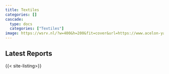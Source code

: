 ```yaml
---
title: Textiles
categories: []
cascade:
  type: docs
  categories: ["Textiles"]
image: https://wsrv.nl/?w=400&h=200&fit=cover&url=https://www.acelon-yarn.com/storage/media/banner/pbanner1.jpg
---
```


## Latest Reports

{{< site-listing>}}
